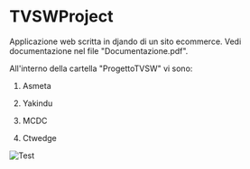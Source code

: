 # TVSWProject
Applicazione web scritta in djando di un sito ecommerce. Vedi documentazione nel file "Documentazione.pdf".

All'interno della cartella "ProgettoTVSW" vi sono:

1) Asmeta

2) Yakindu

3) MCDC

4) Ctwedge

![Test](https://github.com/SudatiSimone/TVSWProject/workflows/Test/badge.svg)
